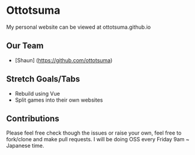 # Ottotsuma

My personal website can be viewed at ottotsuma.github.io

## Our Team

- [Shaun] (https://github.com/ottotsuma)

## Stretch Goals/Tabs

- Rebuild using Vue 
- Split games into their own websites

## Contributions

Please feel free check though the issues or raise your own, feel free to fork/clone and make pull requests. 
I will be doing OSS every Friday 9am ~ Japanese time.
